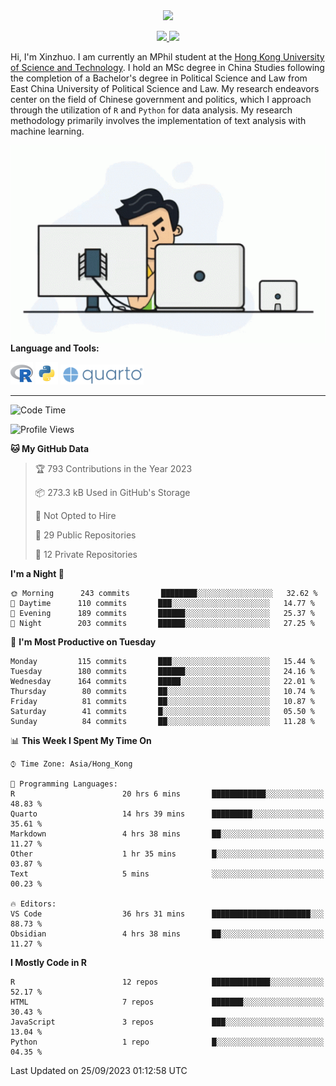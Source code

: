 <div align='center'>
<img src='https://readme-typing-svg.herokuapp.com?font=Lora&color=4d3900&center=true&lines=HKUST+Mphil+in+SOSC;Focus+on+China;Code+for+PoliSci'/>
</div>

<p align='center'>
 <a href
='https://www.linkedin.com/in/xinzhuo-huang-5161011ba/' target='_blank'>
        <img src='https://img.shields.io/badge/linkedin%20-%230077B5.svg?&style=for-the-badge&logo=linkedin&logoColor=white'/>
    </a>
 <a href='https://twitter.com/HsinchoH' target='_blank'>
        <img src='https://img.shields.io/badge/Twitter-1DA1F2?style=for-the-badge&logo=twitter&logoColor=white'/>
    </a>
    </p>
    
Hi, I'm Xinzhuo. I am currently an MPhil student at the [Hong Kong University of Science and Technology](https://sosc.hkust.edu.hk/node/613). I hold an MSc degree in China Studies following the completion of a Bachelor's degree in Political Science and Law from East China University of Political Science and Law. My research endeavors center on the field of Chinese government and politics, which I approach through the utilization of `R` and `Python` for data analysis. My research methodology primarily involves the implementation of text analysis with machine learning.




<img align='right' src="https://github.com/xinzhuohkust/xinzhuohkust/blob/main/programmer.gif" width="590">



**Language and Tools:**  

<code><img height="36" src="https://raw.githubusercontent.com/github/explore/80688e429a7d4ef2fca1e82350fe8e3517d3494d/topics/r/r.png"></code>
<code><img height="36" src="https://raw.githubusercontent.com/github/explore/80688e429a7d4ef2fca1e82350fe8e3517d3494d/topics/python/python.png"></code>
<code><img height="32" src="https://github.com/quarto-dev/quarto-r/blob/main/man/figures/quarto.png"></code>

---
<!--START_SECTION:waka-->
![Code Time](http://img.shields.io/badge/Code%20Time-952%20hrs%207%20mins-blue)

![Profile Views](http://img.shields.io/badge/Profile%20Views-12-blue)

**🐱 My GitHub Data** 

> 🏆 793 Contributions in the Year 2023
 > 
> 📦 273.3 kB Used in GitHub's Storage 
 > 
> 🚫 Not Opted to Hire
 > 
> 📜 29 Public Repositories 
 > 
> 🔑 12 Private Repositories  
 > 
**I'm a Night 🦉** 

```text
🌞 Morning      243 commits       ████████░░░░░░░░░░░░░░░░░   32.62 % 
🌆 Daytime      110 commits       ███░░░░░░░░░░░░░░░░░░░░░░   14.77 % 
🌃 Evening      189 commits       ██████░░░░░░░░░░░░░░░░░░░   25.37 % 
🌙 Night        203 commits       ██████░░░░░░░░░░░░░░░░░░░   27.25 % 

```
📅 **I'm Most Productive on Tuesday** 

```text
Monday         115 commits       ███░░░░░░░░░░░░░░░░░░░░░░   15.44 % 
Tuesday        180 commits       ██████░░░░░░░░░░░░░░░░░░░   24.16 % 
Wednesday      164 commits       █████░░░░░░░░░░░░░░░░░░░░   22.01 % 
Thursday        80 commits       ██░░░░░░░░░░░░░░░░░░░░░░░   10.74 % 
Friday          81 commits       ██░░░░░░░░░░░░░░░░░░░░░░░   10.87 % 
Saturday        41 commits       █░░░░░░░░░░░░░░░░░░░░░░░░   05.50 % 
Sunday          84 commits       ██░░░░░░░░░░░░░░░░░░░░░░░   11.28 % 

```


📊 **This Week I Spent My Time On** 

```text
⌚︎ Time Zone: Asia/Hong_Kong

💬 Programming Languages: 
R                        20 hrs 6 mins       ████████████░░░░░░░░░░░░░   48.83 % 
Quarto                   14 hrs 39 mins      █████████░░░░░░░░░░░░░░░░   35.61 % 
Markdown                 4 hrs 38 mins       ██░░░░░░░░░░░░░░░░░░░░░░░   11.27 % 
Other                    1 hr 35 mins        █░░░░░░░░░░░░░░░░░░░░░░░░   03.87 % 
Text                     5 mins              ░░░░░░░░░░░░░░░░░░░░░░░░░   00.23 % 

🔥 Editors: 
VS Code                  36 hrs 31 mins      ██████████████████████░░░   88.73 % 
Obsidian                 4 hrs 38 mins       ██░░░░░░░░░░░░░░░░░░░░░░░   11.27 % 

```

**I Mostly Code in R** 

```text
R                        12 repos            █████████████░░░░░░░░░░░░   52.17 % 
HTML                     7 repos             ███████░░░░░░░░░░░░░░░░░░   30.43 % 
JavaScript               3 repos             ███░░░░░░░░░░░░░░░░░░░░░░   13.04 % 
Python                   1 repo              █░░░░░░░░░░░░░░░░░░░░░░░░   04.35 % 

```



 Last Updated on 25/09/2023 01:12:58 UTC
<!--END_SECTION:waka-->
    
    
    
    
    
    
    
    
